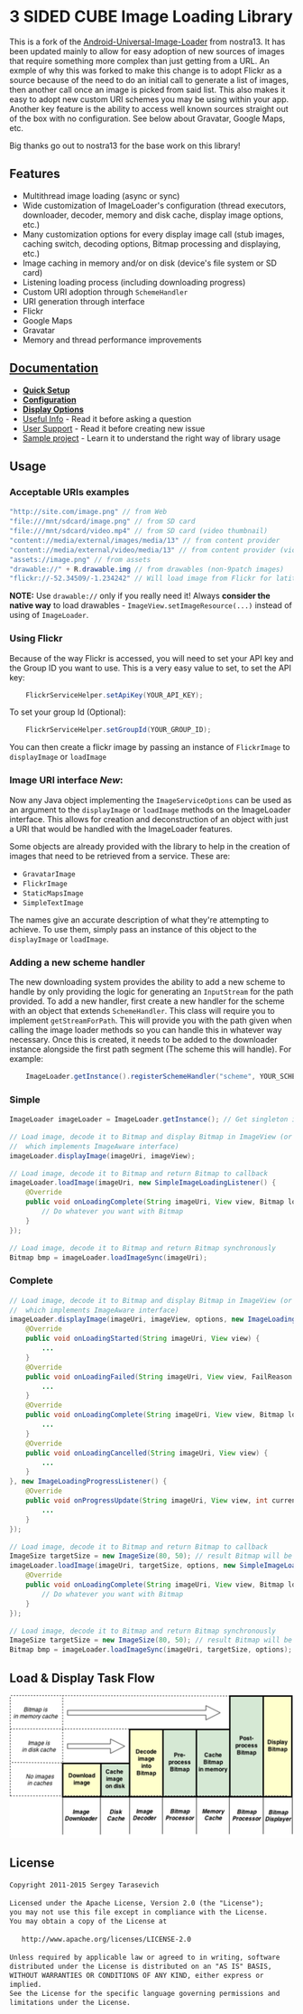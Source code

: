 # 3 SIDED CUBE Image Loading Library

This is a fork of the [Android-Universal-Image-Loader](https://github.com/nostra13/Android-Universal-Image-Loader) from nostra13. It has been updated mainly to allow for easy
adoption of new sources of images that require something more complex than just getting from a URL. An exmple of why this was forked to make this change is to adopt Flickr as
a source because of the need to do an initial call to generate a list of images, then another call once an image is picked from said list. This also makes it easy to adopt
new custom URI schemes you may be using within your app.
Another key feature is the ability to access well known sources straight out of the box with no configuration. See below about Gravatar, Google Maps, etc.

Big thanks go out to nostra13 for the base work on this library!

## Features
 * Multithread image loading (async or sync)
 * Wide customization of ImageLoader's configuration (thread executors, downloader, decoder, memory and disk cache, display image options, etc.)
 * Many customization options for every display image call (stub images, caching switch, decoding options, Bitmap processing and displaying, etc.)
 * Image caching in memory and/or on disk (device's file system or SD card)
 * Listening loading process (including downloading progress)
 * Custom URI adoption through `SchemeHandler`
 * URI generation through interface
 * Flickr
 * Google Maps
 * Gravatar
 * Memory and thread performance improvements

## [Documentation](https://github.com/3sidedcube/Android-Universal-Image-Loader/wiki)
 * **[Quick Setup](https://github.com/3sidedcube/Android-Universal-Image-Loader/wiki/Quick-Setup)**
 * **[Configuration](https://github.com/3sidedcube/Android-Universal-Image-Loader/wiki/Configuration)**
 * **[Display Options](https://github.com/3sidedcube/Android-Universal-Image-Loader/wiki/Display-Options)**
 * [Useful Info](https://github.com/3sidedcube/Android-Universal-Image-Loader/wiki/Useful-Info) - Read it before asking a question
 * [User Support](https://github.com/3sidedcube/Android-Universal-Image-Loader/wiki/User-Support) - Read it before creating new issue
 * [Sample project](https://github.com/3sidedcube/Android-Universal-Image-Loader/tree/master/sample) - Learn it to understand the right way of library usage

## Usage

### Acceptable URIs examples
``` java
"http://site.com/image.png" // from Web
"file:///mnt/sdcard/image.png" // from SD card
"file:///mnt/sdcard/video.mp4" // from SD card (video thumbnail)
"content://media/external/images/media/13" // from content provider
"content://media/external/video/media/13" // from content provider (video thumbnail)
"assets://image.png" // from assets
"drawable://" + R.drawable.img // from drawables (non-9patch images)
"flickr://-52.34509/-1.234242" // Will load image from Flickr for latitude (First arg) and longitude (Second arg)
```
**NOTE:** Use `drawable://` only if you really need it! Always **consider the native way** to load drawables - `ImageView.setImageResource(...)` instead of using of `ImageLoader`.

### Using Flickr
Because of the way Flickr is accessed, you will need to set your API key and the Group ID you want to use. This is a very easy
value to set, to set the API key:
``` java
	FlickrServiceHelper.setApiKey(YOUR_API_KEY);
```

To set your group Id (Optional):
``` java
	FlickrServiceHelper.setGroupId(YOUR_GROUP_ID);
```

You can then create a flickr image by passing an instance of `FlickrImage` to `displayImage` or `loadImage`

### Image URI interface *New*:
Now any Java object implementing the `ImageServiceOptions` can be used as an argument to the
`displayImage` or `loadImage` methods on the ImageLoader interface. This allows for creation and
deconstruction of an object with just a URI that would be handled with the ImageLoader features.

Some objects are already provided with the library to help in the creation of images that need
to be retrieved from a service. These are:
- `GravatarImage`
- `FlickrImage`
- `StaticMapsImage`
- `SimpleTextImage`

The names give an accurate description of what they're attempting to achieve. To use them, simply
pass an instance of this object to the `displayImage` or `loadImage`.

### Adding a new scheme handler
The new downloading system provides the ability to add a new scheme to handle by only providing the
logic for generating an `InputStream` for the path provided. To add a new handler, first create a new
handler for the scheme with an object that extends `SchemeHandler`. This class will require you to
implement `getStreamForPath`. This will provide you with the path given when calling the image loader
methods so you can handle this in whatever way necessary. Once this is created, it needs to be added
to the downloader instance alongside the first path segment (The scheme this will handle). For example:
``` java
	ImageLoader.getInstance().registerSchemeHandler("scheme", YOUR_SCHEME_HANDLER_INSTANCE);
```

### Simple
``` java
ImageLoader imageLoader = ImageLoader.getInstance(); // Get singleton instance
```
``` java
// Load image, decode it to Bitmap and display Bitmap in ImageView (or any other view 
//	which implements ImageAware interface)
imageLoader.displayImage(imageUri, imageView);
```
``` java
// Load image, decode it to Bitmap and return Bitmap to callback
imageLoader.loadImage(imageUri, new SimpleImageLoadingListener() {
	@Override
	public void onLoadingComplete(String imageUri, View view, Bitmap loadedImage) {
		// Do whatever you want with Bitmap
	}
});
```
``` java
// Load image, decode it to Bitmap and return Bitmap synchronously
Bitmap bmp = imageLoader.loadImageSync(imageUri);
```

### Complete
``` java
// Load image, decode it to Bitmap and display Bitmap in ImageView (or any other view 
//	which implements ImageAware interface)
imageLoader.displayImage(imageUri, imageView, options, new ImageLoadingListener() {
	@Override
	public void onLoadingStarted(String imageUri, View view) {
		...
	}
	@Override
	public void onLoadingFailed(String imageUri, View view, FailReason failReason) {
		...
	}
	@Override
	public void onLoadingComplete(String imageUri, View view, Bitmap loadedImage) {
		...
	}
	@Override
	public void onLoadingCancelled(String imageUri, View view) {
		...
	}
}, new ImageLoadingProgressListener() {
	@Override
	public void onProgressUpdate(String imageUri, View view, int current, int total) {
		...
	}
});
```
``` java
// Load image, decode it to Bitmap and return Bitmap to callback
ImageSize targetSize = new ImageSize(80, 50); // result Bitmap will be fit to this size
imageLoader.loadImage(imageUri, targetSize, options, new SimpleImageLoadingListener() {
	@Override
	public void onLoadingComplete(String imageUri, View view, Bitmap loadedImage) {
		// Do whatever you want with Bitmap
	}
});
```
``` java
// Load image, decode it to Bitmap and return Bitmap synchronously
ImageSize targetSize = new ImageSize(80, 50); // result Bitmap will be fit to this size
Bitmap bmp = imageLoader.loadImageSync(imageUri, targetSize, options);
```

## Load & Display Task Flow
![Task Flow](https://github.com/nostra13/Android-Universal-Image-Loader/raw/master/wiki/UIL_Flow.png)

## License

    Copyright 2011-2015 Sergey Tarasevich

    Licensed under the Apache License, Version 2.0 (the "License");
    you may not use this file except in compliance with the License.
    You may obtain a copy of the License at

       http://www.apache.org/licenses/LICENSE-2.0

    Unless required by applicable law or agreed to in writing, software
    distributed under the License is distributed on an "AS IS" BASIS,
    WITHOUT WARRANTIES OR CONDITIONS OF ANY KIND, either express or implied.
    See the License for the specific language governing permissions and
    limitations under the License.
